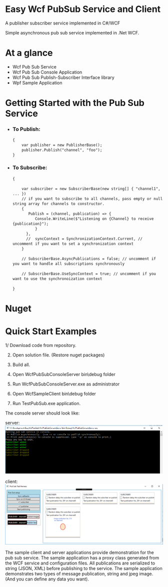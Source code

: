 # Easy Wcf PubSub Service and Client
A publisher subscriber service implemented in C#/WCF

Simple asynchronous pub sub service implemented in .Net WCF.

<h1>At a glance</h1>
<ul>
<li>Wcf Pub Sub Service</li>
<li>Wcf Pub Sub Console Application</li>
<li>Wcf Pub Sub Publish-Subscriber Interface library</li>
  <li>Wpf Sample Application</li>
</ul>
<h1>Getting Started with the Pub Sub Service</h1>
<ul>
  <li><h3>To Publish:</h3>
    
    {        
        var publisher = new PublisherBase();    
        publisher.Publish("channel", "foo");
    }
    
  </li>
  <li><h3>To Subscribe:</h3>
    
    {
        
        var subscriber = new SubscriberBase(new string[] { "channel1", ... })
        // if you want to subscribe to all channels, pass empty or null string array for channels to constructor.
        {
           Publish = (channel, publication) => { 
              Console.WriteLine($"Listening on {Channel} to receive {publication}");              
              }
          },                                                      
          //  syncContext = SynchronizationContext.Current, // uncomment if you want to set a synchronization context
        }       
                
        // SubscriberBase.AsyncPublications = false; // uncomment if you want to handle all subscriptions synchronously
        
        // SubscriberBase.UseSyncContext = true; // uncomment if you want to use the synchronoization context 
        
    }
    
  </li>
</ul>

<h1>Nuget</h1>
<h1>Quick Start Examples</h1>
1/ Download code from repository. 

2. Open solution file. (Restore nuget packages)

3. Build all.

4. Open WcfPubSubConsoleServer bin\debug folder

5. Run WcfPubSubConsoleServer.exe as administrator

6. Open WcfSampleClient bin\debug folder

7. Run TestPubSub.exe application.

The console server should look like:

server:
<img src="https://github.com/uvatmvf/EasyWcfPubSub/blob/master/server.PNG" />

client:
<img src="https://github.com/uvatmvf/EasyWcfPubSub/blob/master/clientSample.png" />

The sample client and server applications provide demonstration for the pub sub service.
The sample application has a proxy class generated from the WCF service and configuration files. 
All publications are serialized to string (JSON, XML) before publishing to the service.
The sample application demonstrates two types of message publication, string and jpeg image. (And you can define any 
data you want).

